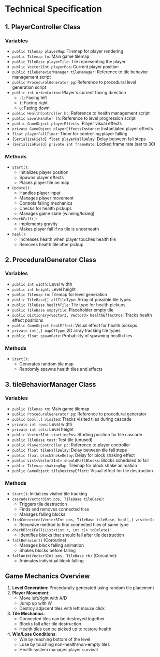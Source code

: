 
# Technical Specification

## 1. PlayerController Class

### Variables
- `public Tilemap playerMap`: Tilemap for player rendering
- `public Tilemap tm`: Main game tilemap
- `public TileBase playerTile`: Tile representing the player
- `public Vector2Int playerPos`: Current player position
- `public tileBehaviorManager tileManager`: Reference to tile behavior management script
- `public ProceduralGenerator pg`: Reference to procedural level generation script
- `public int orientation`: Player's current facing direction
  - `-1`: Facing left
  - `1`: Facing right
  - `0`: Facing down
- `public HealthController hc`: Reference to health management script
- `public LevelHandler lh`: Reference to level progression script
- `public GameObject playerEffects`: Player visual effects
- `private GameObject playerEffectsInstance`: Instantiated player effects
- `float playerFallTimer`: Timer for controlling player falling
- `[SerializeField] float playerFallDelay`: Delay between fall steps
- `[SerializeField] private int frameRate`: Locked frame rate (set to 30)

### Methods
- `Start()`: 
  - Initializes player position
  - Spawns player effects
  - Places player tile on map
- `Update()`: 
  - Handles player input
  - Manages player movement
  - Controls falling mechanics
  - Checks for health pickups
  - Manages game state (winning/losing)
- `checkFall()`: 
  - Implements gravity
  - Makes player fall if no tile is underneath
- `heal()`: 
  - Increases health when player touches health tile
  - Removes health tile after pickup

## 2. ProceduralGenerator Class

### Variables
- `public int width`: Level width
- `public int height`: Level height
- `public Tilemap tm`: Tilemap for level generation
- `public TileBase[] allTileType`: Array of possible tile types
- `public TileBase healthTile`: Tile type for health pickups
- `public TileBase emptyTile`: Placeholder empty tile
- `public Dictionary<Vector3, Vector3> healthEffectPos`: Tracks health effect positions
- `public GameObject healEffect`: Visual effect for health pickups
- `private int[,] mapOfType`: 2D array tracking tile types
- `public float spawnRate`: Probability of spawning health tiles

### Methods
- `Start()`: 
  - Generates random tile map
  - Randomly spawns health tiles and effects

## 3. tileBehaviorManager Class

### Variables
- `public Tilemap tm`: Main game tilemap
- `public ProceduralGenerator pg`: Reference to procedural generator
- `public bool[,] visited`: Tracks visited tiles during cascade
- `private int rows`: Level width
- `private int cols`: Level height
- `public Vector3Int startingPos`: Starting position for tile cascade
- `public TileBase test`: Test tile (unused)
- `public PlayerController pc`: Reference to player controller
- `public float tileFallDelay`: Delay between tile fall steps
- `public float blockShakeDelay`: Delay for block shaking effect
- `public List<Vector3Int> shouldFallBlocks`: Blocks scheduled to fall
- `public Tilemap shakingMap`: Tilemap for block shake animation
- `public GameObject tileDestroyEffect`: Visual effect for tile destruction

### Methods
- `Start()`: Initializes visited tile tracking
- `cascade(Vector3Int pos, TileBase tileBase)`: 
  - Triggers tile destruction
  - Finds and removes connected tiles
  - Manages falling blocks
- `findConnected(Vector3Int pos, TileBase tileBase, bool[,] visited)`: 
  - Recursive method to find connected tiles of same type
- `checkBlockFall(List<(int r, int c)> toDelete)`: 
  - Identifies blocks that should fall after tile destruction
- `fallBehavior()` (Coroutine): 
  - Manages block falling animation
  - Shakes blocks before falling
- `fallAnim(Vector3Int pos, TileBase tb)` (Coroutine): 
  - Animates individual block falling

## Game Mechanics Overview

1. **Level Generation**: Procedurally generated using random tile placement
2. **Player Movement**: 
   - Move left/right with A/D
   - Jump up with W
   - Destroy adjacent tiles with left mouse click
3. **Tile Mechanics**: 
   - Connected tiles can be destroyed together
   - Blocks fall after tile destruction
   - Health tiles can be picked up to restore health
4. **Win/Lose Conditions**:
   - Win by reaching bottom of the level
   - Lose by touching non-health/non-empty tiles
   - Health system manages player survival
